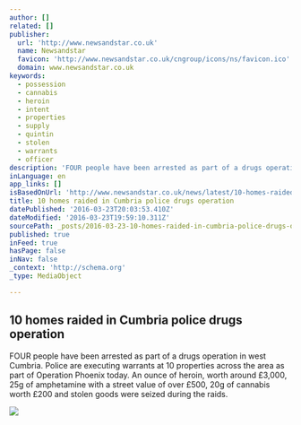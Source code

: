 ```yaml
---
author: []
related: []
publisher:
  url: 'http://www.newsandstar.co.uk'
  name: Newsandstar
  favicon: 'http://www.newsandstar.co.uk/cngroup/icons/ns/favicon.ico'
  domain: www.newsandstar.co.uk
keywords:
  - possession
  - cannabis
  - heroin
  - intent
  - properties
  - supply
  - quintin
  - stolen
  - warrants
  - officer
description: 'FOUR people have been arrested as part of a drugs operation in west Cumbria. Police are executing warrants at 10 properties across the area as part of Operation Phoenix today. An ounce of heroin, worth around £3,000, 25g of amphetamine with a street value of over £500, 20g of cannabis worth £200 and stolen goods were seized during the raids.'
inLanguage: en
app_links: []
isBasedOnUrl: 'http://www.newsandstar.co.uk/news/latest/10-homes-raided-in-Cumbria-police-drugs-operation-e472429e-eecc-47e5-be86-fad458261b1a-ds'
title: 10 homes raided in Cumbria police drugs operation
datePublished: '2016-03-23T20:03:53.410Z'
dateModified: '2016-03-23T19:59:10.311Z'
sourcePath: _posts/2016-03-23-10-homes-raided-in-cumbria-police-drugs-operation.md
published: true
inFeed: true
hasPage: false
inNav: false
_context: 'http://schema.org'
_type: MediaObject

---
```

<article style=""><h1>10 homes raided in Cumbria police drugs operation</h1><p>FOUR people have been arrested as part of a drugs operation in west Cumbria. Police are executing warrants at 10 properties across the area as part of Operation Phoenix today. An ounce of heroin, worth around £3,000, 25g of amphetamine with a street value of over £500, 20g of cannabis worth £200 and stolen goods were seized during the raids.</p><img src="http://www.newsandstar.co.uk/portalsuite/image//36c39f59-6f95-4987-a51c-bcea6ed8c068/mainMediaSize=120x72_type=image_publish=true__image.jpg" /></article>